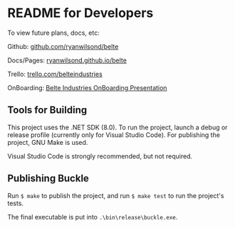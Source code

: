 # README for Developers

To view future plans, docs, etc:

Github: [github.com/ryanwilsond/belte](https://github.com/ryanwilsond/belte)

Docs/Pages: [ryanwilsond.github.io/belte](https://ryanwilsond.github.io/belte/)

Trello: [trello.com/belteindustries](https://trello.com/belteindustries)

OnBoarding:
[Belte Industries OnBoarding Presentation](https://docs.google.com/presentation/d/1OPQQ2u9eYoLJ0EJMaahhTUQPkZ3FQ6KigO9uWFbu9zQ/edit?usp=sharing)

## Tools for Building

This project uses the .NET SDK (8.0). To run the project, launch a debug or
release profile (currently only for Visual Studio Code). For publishing the
project, GNU Make is used.

Visual Studio Code is strongly recommended, but not required.

## Publishing Buckle

Run `$ make` to publish the project, and run `$ make test` to run the project's
tests.

The final executable is put into `.\bin\release\buckle.exe`.
